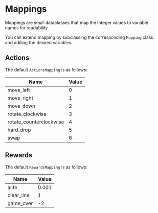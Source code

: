 # Mappings

Mappings are small dataclasses that map the integer values to variable names for readability.

You can extend mapping by subclassing the corresponding `Mapping` class and adding the desired variables.

## Actions

The default `ActionsMapping` is as follows:

| Name                     | Value |
|--------------------------|-------|
| move_left                | 0     |
| move_right               | 1     |
| move_down                | 2     |
| rotate_clockwise         | 3     |
| rotate_counterclockwise  | 4     |
| hard_drop                | 5     |
| swap                     | 6     |

## Rewards

The default `RewardsMapping` is as follows:

| Name                    | Value |
|-------------------------|-------|
| alife                   | 0.001 |
| clear_line              | 1     |
| game_over               | -2   |
